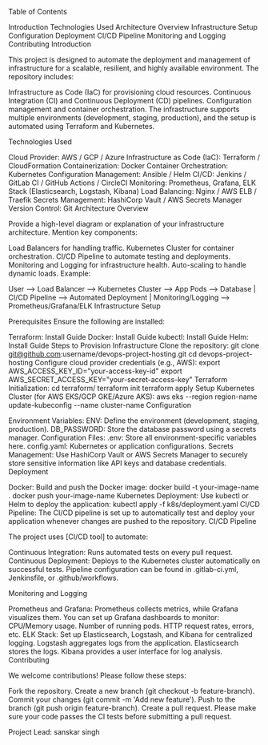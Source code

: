 Table of Contents

Introduction
Technologies Used
Architecture Overview
Infrastructure Setup
Configuration
Deployment
CI/CD Pipeline
Monitoring and Logging
Contributing
Introduction

This project is designed to automate the deployment and management of infrastructure for a scalable, resilient, and highly available environment. The repository includes:

Infrastructure as Code (IaC) for provisioning cloud resources.
Continuous Integration (CI) and Continuous Deployment (CD) pipelines.
Configuration management and container orchestration.
The infrastructure supports multiple environments (development, staging, production), and the setup is automated using Terraform and Kubernetes.

Technologies Used

Cloud Provider: AWS / GCP / Azure
Infrastructure as Code (IaC): Terraform / CloudFormation
Containerization: Docker
Container Orchestration: Kubernetes
Configuration Management: Ansible / Helm
CI/CD: Jenkins / GitLab CI / GitHub Actions / CircleCI
Monitoring: Prometheus, Grafana, ELK Stack (Elasticsearch, Logstash, Kibana)
Load Balancing: Nginx / AWS ELB / Traefik
Secrets Management: HashiCorp Vault / AWS Secrets Manager
Version Control: Git
Architecture Overview

Provide a high-level diagram or explanation of your infrastructure architecture. Mention key components:

Load Balancers for handling traffic.
Kubernetes Cluster for container orchestration.
CI/CD Pipeline to automate testing and deployments.
Monitoring and Logging for infrastructure health.
Auto-scaling to handle dynamic loads.
Example:

User --> Load Balancer --> Kubernetes Cluster --> App Pods --> Database
         |
   CI/CD Pipeline --> Automated Deployment
         |
     Monitoring/Logging --> Prometheus/Grafana/ELK
Infrastructure Setup

Prerequisites
Ensure the following are installed:

Terraform: Install Guide
Docker: Install Guide
kubectl: Install Guide
Helm: Install Guide
Steps to Provision Infrastructure
Clone the repository:
git clone git@github.com:username/devops-project-hosting.git
cd devops-project-hosting
Configure cloud provider credentials (e.g., AWS):
export AWS_ACCESS_KEY_ID="your-access-key-id"
export AWS_SECRET_ACCESS_KEY="your-secret-access-key"
Terraform Initialization:
cd terraform/
terraform init
terraform apply
Setup Kubernetes Cluster (for AWS EKS/GCP GKE/Azure AKS):
aws eks --region region-name update-kubeconfig --name cluster-name
Configuration

Environment Variables:
ENV: Define the environment (development, staging, production).
DB_PASSWORD: Store the database password using a secrets manager.
Configuration Files:
.env: Store all environment-specific variables here.
config.yaml: Kubernetes or application configurations.
Secrets Management: Use HashiCorp Vault or AWS Secrets Manager to securely store sensitive information like API keys and database credentials.
Deployment

Docker: Build and push the Docker image:
docker build -t your-image-name .
docker push your-image-name
Kubernetes Deployment: Use kubectl or Helm to deploy the application:
kubectl apply -f k8s/deployment.yaml
CI/CD Pipeline: The CI/CD pipeline is set up to automatically test and deploy your application whenever changes are pushed to the repository.
CI/CD Pipeline

The project uses [CI/CD tool] to automate:

Continuous Integration: Runs automated tests on every pull request.
Continuous Deployment: Deploys to the Kubernetes cluster automatically on successful tests.
Pipeline configuration can be found in .gitlab-ci.yml, Jenkinsfile, or .github/workflows.

Monitoring and Logging

Prometheus and Grafana: Prometheus collects metrics, while Grafana visualizes them. You can set up Grafana dashboards to monitor:
CPU/Memory usage.
Number of running pods.
HTTP request rates, errors, etc.
ELK Stack: Set up Elasticsearch, Logstash, and Kibana for centralized logging.
Logstash aggregates logs from the application.
Elasticsearch stores the logs.
Kibana provides a user interface for log analysis.
Contributing

We welcome contributions! Please follow these steps:

Fork the repository.
Create a new branch (git checkout -b feature-branch).
Commit your changes (git commit -m 'Add new feature').
Push to the branch (git push origin feature-branch).
Create a pull request.
Please make sure your code passes the CI tests before submitting a pull request.

 

Project Lead: sanskar singh
